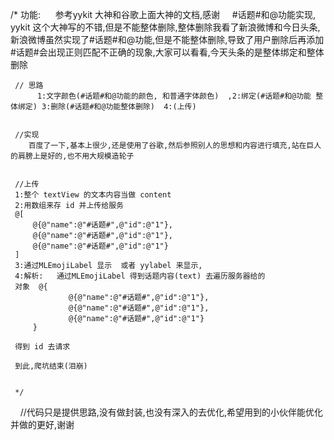  /*
     功能:
      参考yykit 大神和谷歌上面大神的文档,感谢
     
        #话题#和@功能实现,  yykit 这个大神写的不错,但是不能整体删除,整体删除我看了新浪微博和今日头条,新浪微博虽然实现了#话题#和@功能,但是不能整体删除,导致了用户删除后再添加#话题#会出现正则匹配不正确的现象,大家可以看看,今天头条的是整体绑定和整体删除
     
     // 思路
          1:文字颜色(#话题#和@功能的颜色, 和普通字体颜色)  ,2:绑定(#话题#和@功能 整体绑定) 3:删除(#话题#和@功能整体删除)  4:(上传)
     
     
     //实现
        百度了一下,基本上很少,还是使用了谷歌,然后参照别人的思想和内容进行填充,站在巨人的肩膀上是好的,也不用大规模造轮子
     
     
     //上传
     1:整个 textView 的文本内容当做 content
     2:用数组来存 id 并上传给服务
     @[
         @{@"name":@"#话题#",@"id":@"1"},
         @{@"name":@"#话题#",@"id":@"1"},
         @{@"name":@"#话题#",@"id":@"1"}
     ]
     3:通过MLEmojiLabel 显示  或者 yylabel 来显示,
     4:解析:   通过MLEmojiLabel 得到话题内容(text) 去遍历服务器给的
     对象  @{
                 @{@"name":@"#话题#",@"id":@"1"},
                 @{@"name":@"#话题#",@"id":@"1"},
                 @{@"name":@"#话题#",@"id":@"1"}
         }
     
     得到 id 去请求
     
     到此,爬坑结束(泪崩)
     
    
     */
     
     //代码只是提供思路,没有做封装,也没有深入的去优化,希望用到的小伙伴能优化并做的更好,谢谢
